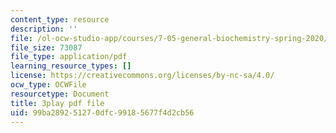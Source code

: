 ```yaml
---
content_type: resource
description: ''
file: /ol-ocw-studio-app/courses/7-05-general-biochemistry-spring-2020/99ba289251270dfc99185677f4d2cb56_PwrmTuwSX0Y.pdf
file_size: 73087
file_type: application/pdf
learning_resource_types: []
license: https://creativecommons.org/licenses/by-nc-sa/4.0/
ocw_type: OCWFile
resourcetype: Document
title: 3play pdf file
uid: 99ba2892-5127-0dfc-9918-5677f4d2cb56
---
```

